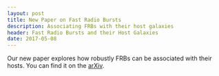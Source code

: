 ```yaml
---
layout: post
title: New Paper on Fast Radio Bursts
description: Associating FRBs with their host galaxies
header: Fast Radio Bursts and their Host Galaxies
date: 2017-05-08
---
```


Our new paper explores how robustly FRBs can be associated with their hosts. You can find it on the <a href="https://arxiv.org/abs/1705.02998">arXiv</a>.